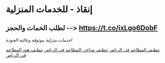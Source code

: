 # إنقاذ - للخدمات المنزلية
## لطلب  الخمات والحجز --> https://t.co/ixLgo6DobF
_خدمات منزلية موثوقة وعالية الجودة!_ 

[تنظيف المطاعم في الرياض](https://ankaz.net/%d8%b4%d8%b1%d9%83%d8%a9-%d8%aa%d9%86%d8%b8%d9%8a%d9%81-%d9%85%d8%b7%d8%a7%d8%b9%d9%85-%d8%a8%d8%a7%d9%84%d8%b1%d9%8a%d8%a7%d8%b6/%d8%a7%d9%84%d8%aa%d9%86%d8%b8%d9%8a%d9%81-%d8%a7%d9%84%d8%aa%d8%ac%d8%a7%d8%b1%d9%8a/)
[تنظيف مداخن المطاعم في الرياض](https://ankaz.net/%d8%b4%d8%b1%d9%83%d8%a9-%d8%aa%d9%86%d8%b8%d9%8a%d9%81-%d9%85%d8%b7%d8%a7%d8%b9%d9%85-%d8%a8%d8%a7%d9%84%d8%b1%d9%8a%d8%a7%d8%b6/%d8%a7%d9%84%d8%aa%d9%86%d8%b8%d9%8a%d9%81-%d8%a7%d9%84%d8%aa%d8%ac%d8%a7%d8%b1%d9%8a/)
[تنظيف هود المطاعم في الرياض](https://ankaz.net/%d8%b4%d8%b1%d9%83%d8%a9-%d8%aa%d9%86%d8%b8%d9%8a%d9%81-%d9%85%d8%b7%d8%a7%d8%b9%d9%85-%d8%a8%d8%a7%d9%84%d8%b1%d9%8a%d8%a7%d8%b6/%d8%a7%d9%84%d8%aa%d9%86%d8%b8%d9%8a%d9%81-%d8%a7%d9%84%d8%aa%d8%ac%d8%a7%d8%b1%d9%8a/)
